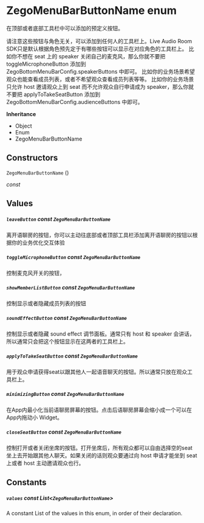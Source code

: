 

# ZegoMenuBarButtonName enum

<p>在顶部或者底部工具栏中可以添加的预定义按钮。</p>
<p>请注意这些按钮与角色无关，可以添加到任何人的工具栏上。Live Audio Room SDK只是默认根据角色预先定于有哪些按钮可以显示在对应角色的工具栏上。
比如你不想在 seat 上的 speaker 关闭自己的麦克风，那么你就不要把 toggleMicrophoneButton 添加到 ZegoBottomMenuBarConfig.speakerButtons 中即可。
比如你的业务场景希望观众也能查看成员列表，或者不希望观众查看成员列表等等。
比如你的业务场景只允许 host 邀请观众上到 seat 而不允许观众自行申请成为 speaker，那么你就不要把 applyToTakeSeatButton 添加到 ZegoBottomMenuBarConfig.audienceButtons 中即可。</p>

**Inheritance**

- Object
- Enum
- ZegoMenuBarButtonName

## Constructors

`ZegoMenuBarButtonName` ()

  _const_ 

## Values

##### `leaveButton` const `ZegoMenuBarButtonName`

<p>离开语聊房的按钮，你可以主动往底部或者顶部工具栏添加离开语聊房的按钮以根据你的业务优化交互体验</p>  

##### `toggleMicrophoneButton` const `ZegoMenuBarButtonName`

<p>控制麦克风开关的按钮，</p>  

##### `showMemberListButton` const `ZegoMenuBarButtonName`

<p>控制显示或者隐藏成员列表的按钮</p>  

##### `soundEffectButton` const `ZegoMenuBarButtonName`

<p>控制显示或者隐藏 sound effect 调节面板。通常只有 host 和 speaker 会讲话，所以通常只会把这个按钮显示在这两者的工具栏上。</p>  

##### `applyToTakeSeatButton` const `ZegoMenuBarButtonName`

<p>用于观众申请获得seat以跟其他人一起语音聊天的按钮。所以通常只放在观众工具栏上。</p>  

##### `minimizingButton` const `ZegoMenuBarButtonName`

<p>在App内最小化当前语聊房屏幕的按钮。点击后语聊房屏幕会缩小成一个可以在App内拖动小 Widget。</p>  

##### `closeSeatButton` const `ZegoMenuBarButtonName`

<p>控制打开或者关闭坐席的按钮。打开坐席后，所有观众都可以自由选择空的seat坐上去开始跟其他人聊天。如果关闭的话则观众要通过向 host 申请才能坐到 seat 上或者 host 主动邀请观众也行。</p>  


## Constants

##### `values` const List&lt;`ZegoMenuBarButtonName`>

A constant List of the values in this enum, in order of their declaration.  







